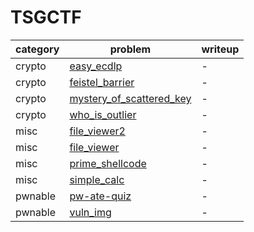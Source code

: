 # TSGCTF

category | problem | writeup
--- | --- | ---
crypto | [easy_ecdlp](crypto/easy_ecdlp) | -
crypto | [feistel_barrier](crypto/feistel_barrier) | -
crypto | [mystery_of_scattered_key](crypto/mystery_of_scattered_key) | -
crypto | [who_is_outlier](crypto/who_is_outlier) | -
misc | [file_viewer2](misc/file_viewer2) | -
misc | [file_viewer](misc/file_viewer) | -
misc | [prime_shellcode](misc/prime_shellcode) | -
misc | [simple_calc](misc/simple_calc) | -
pwnable | [pw-ate-quiz](pwnable/pw-ate-quiz) | -
pwnable | [vuln_img](pwnable/vuln_img) | -
